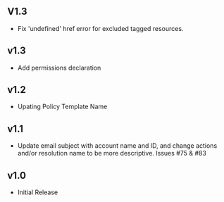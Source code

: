 V1.3
----
- Fix 'undefined' href error for excluded tagged resources.

v1.3
----
- Add permissions declaration

v1.2
----
- Upating Policy Template Name

v1.1
----
- Update email subject with account name and ID, and change actions and/or resolution name to be more descriptive. Issues #75 & #83

v1.0
-----
- Initial Release
